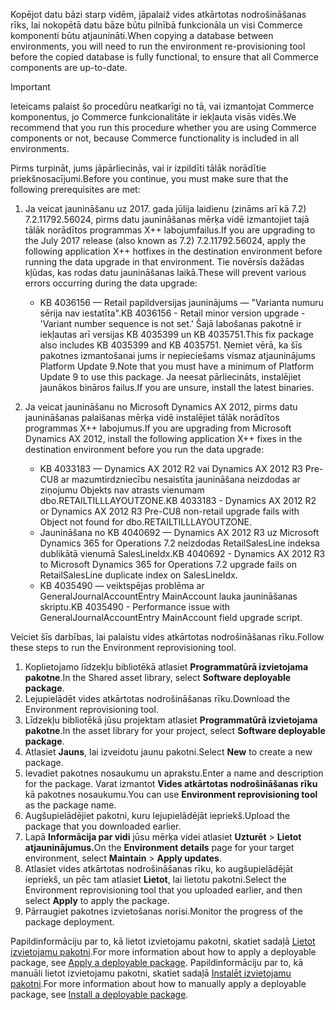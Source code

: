 <span data-ttu-id="7f0b6-101">Kopējot datu bāzi starp vidēm, jāpalaiž vides atkārtotas nodrošināšanas rīks, lai nokopētā datu bāze būtu pilnībā funkcionāla un visi Commerce komponenti būtu atjaunināti.</span><span class="sxs-lookup"><span data-stu-id="7f0b6-101">When copying a database between environments, you will need to run the environment re-provisioning tool before the copied database is fully functional, to ensure that all Commerce components are up-to-date.</span></span>

> [!IMPORTANT]
> <span data-ttu-id="7f0b6-102">Ieteicams palaist šo procedūru neatkarīgi no tā, vai izmantojat Commerce komponentus, jo Commerce funkcionalitāte ir iekļauta visās vidēs.</span><span class="sxs-lookup"><span data-stu-id="7f0b6-102">We recommend that you run this procedure whether you are using Commerce components or not, because Commerce functionality is included in all environments.</span></span> 

<span data-ttu-id="7f0b6-103">Pirms turpināt, jums jāpārliecinās, vai ir izpildīti tālāk norādītie priekšnosacījumi.</span><span class="sxs-lookup"><span data-stu-id="7f0b6-103">Before you continue, you must make sure that the following prerequisites are met:</span></span>
1. <span data-ttu-id="7f0b6-104">Ja veicat jaunināšanu uz 2017. gada jūlija laidienu (zināms arī kā 7.2) 7.2.11792.56024, pirms datu jaunināšanas mērķa vidē izmantojiet tajā tālāk norādītos programmas X++ labojumfailus.</span><span class="sxs-lookup"><span data-stu-id="7f0b6-104">If you are upgrading to the July 2017 release (also known as 7.2) 7.2.11792.56024, apply the following application X++ hotfixes in the destination environment before running the data upgrade in that environment.</span></span> <span data-ttu-id="7f0b6-105">Tie novērsīs dažādas kļūdas, kas rodas datu jaunināšanas laikā.</span><span class="sxs-lookup"><span data-stu-id="7f0b6-105">These will prevent various errors occurring during the data upgrade:</span></span>

    - <span data-ttu-id="7f0b6-106">KB 4036156 — Retail papildversijas jauninājums — "Varianta numuru sērija nav iestatīta".</span><span class="sxs-lookup"><span data-stu-id="7f0b6-106">KB 4036156 - Retail minor version upgrade - 'Variant number sequence is not set.'</span></span> <span data-ttu-id="7f0b6-107">Šajā labošanas pakotnē ir iekļautas arī versijas KB 4035399 un KB 4035751.</span><span class="sxs-lookup"><span data-stu-id="7f0b6-107">This fix package also includes KB 4035399 and KB 4035751.</span></span> <span data-ttu-id="7f0b6-108">Ņemiet vērā, ka šīs pakotnes izmantošanai jums ir nepieciešams vismaz atjauninājums Platform Update 9.</span><span class="sxs-lookup"><span data-stu-id="7f0b6-108">Note that you must have a minimum of Platform Update 9 to use this package.</span></span> <span data-ttu-id="7f0b6-109">Ja neesat pārliecināts, instalējiet jaunākos bināros failus.</span><span class="sxs-lookup"><span data-stu-id="7f0b6-109">If you are unsure, install the latest binaries.</span></span>
    
2. <span data-ttu-id="7f0b6-110">Ja veicat jaunināšanu no Microsoft Dynamics AX 2012, pirms datu jaunināšanas palaišanas mērķa vidē instalējiet tālāk norādītos programmas X++ labojumus.</span><span class="sxs-lookup"><span data-stu-id="7f0b6-110">If you are upgrading from Microsoft Dynamics AX 2012, install the following application X++ fixes in the destination environment before you run the data upgrade:</span></span>
    - <span data-ttu-id="7f0b6-111">KB 4033183 — Dynamics AX 2012 R2 vai Dynamics AX 2012 R3 Pre-CU8 ar mazumtirdzniecību nesaistīta jaunināšana neizdodas ar ziņojumu Objekts nav atrasts vienumam dbo.RETAILTILLLAYOUTZONE.</span><span class="sxs-lookup"><span data-stu-id="7f0b6-111">KB 4033183 - Dynamics AX 2012 R2 or Dynamics AX 2012 R3 Pre-CU8 non-retail upgrade fails with Object not found for dbo.RETAILTILLLAYOUTZONE.</span></span>
    - <span data-ttu-id="7f0b6-112">Jaunināšana no KB 4040692 — Dynamics AX 2012 R3 uz Microsoft Dynamics 365 for Operations 7.2 neizdodas RetailSalesLine indeksa dublikātā vienumā SalesLineIdx.</span><span class="sxs-lookup"><span data-stu-id="7f0b6-112">KB 4040692 - Dynamics AX 2012 R3 to Microsoft Dynamics 365 for Operations 7.2 upgrade fails on RetailSalesLine duplicate index on SalesLineIdx.</span></span>
    - <span data-ttu-id="7f0b6-113">KB 4035490 — veiktspējas problēma ar GeneralJournalAccountEntry MainAccount lauka jaunināšanas skriptu.</span><span class="sxs-lookup"><span data-stu-id="7f0b6-113">KB 4035490 - Performance issue with GeneralJournalAccountEntry MainAccount field upgrade script.</span></span>


<span data-ttu-id="7f0b6-114">Veiciet šīs darbības, lai palaistu vides atkārtotas nodrošināšanas rīku.</span><span class="sxs-lookup"><span data-stu-id="7f0b6-114">Follow these steps to run the Environment reprovisioning tool.</span></span>

1. <span data-ttu-id="7f0b6-115">Koplietojamo līdzekļu bibliotēkā atlasiet **Programmatūrā izvietojama pakotne**.</span><span class="sxs-lookup"><span data-stu-id="7f0b6-115">In the Shared asset library, select **Software deployable package**.</span></span>
2. <span data-ttu-id="7f0b6-116">Lejupielādēt vides atkārtotas nodrošināšanas rīku.</span><span class="sxs-lookup"><span data-stu-id="7f0b6-116">Download the Environment reprovisioning tool.</span></span>
3. <span data-ttu-id="7f0b6-117">Līdzekļu bibliotēkā jūsu projektam atlasiet **Programmatūrā izvietojama pakotne**.</span><span class="sxs-lookup"><span data-stu-id="7f0b6-117">In the asset library for your project, select **Software deployable package**.</span></span>
4. <span data-ttu-id="7f0b6-118">Atlasiet **Jauns**, lai izveidotu jaunu pakotni.</span><span class="sxs-lookup"><span data-stu-id="7f0b6-118">Select **New** to create a new package.</span></span>
5. <span data-ttu-id="7f0b6-119">Ievadiet pakotnes nosaukumu un aprakstu.</span><span class="sxs-lookup"><span data-stu-id="7f0b6-119">Enter a name and description for the package.</span></span> <span data-ttu-id="7f0b6-120">Varat izmantot **Vides atkārtotas nodrošināšanas rīku** kā pakotnes nosaukumu.</span><span class="sxs-lookup"><span data-stu-id="7f0b6-120">You can use **Environment reprovisioning tool** as the package name.</span></span>
6. <span data-ttu-id="7f0b6-121">Augšupielādējiet pakotni, kuru lejupielādējāt iepriekš.</span><span class="sxs-lookup"><span data-stu-id="7f0b6-121">Upload the package that you downloaded earlier.</span></span>
7. <span data-ttu-id="7f0b6-122">Lapā **Informācija par vidi** jūsu mērķa videi atlasiet **Uzturēt** > **Lietot atjauninājumus.**</span><span class="sxs-lookup"><span data-stu-id="7f0b6-122">On the **Environment details** page for your target environment, select **Maintain** > **Apply updates**.</span></span>
8. <span data-ttu-id="7f0b6-123">Atlasiet vides atkārtotas nodrošināšanas rīku, ko augšupielādējāt iepriekš, un pēc tam atlasiet **Lietot**, lai lietotu pakotni.</span><span class="sxs-lookup"><span data-stu-id="7f0b6-123">Select the Environment reprovisioning tool that you uploaded earlier, and then select **Apply** to apply the package.</span></span>
9. <span data-ttu-id="7f0b6-124">Pārraugiet pakotnes izvietošanas norisi.</span><span class="sxs-lookup"><span data-stu-id="7f0b6-124">Monitor the progress of the package deployment.</span></span> 

<span data-ttu-id="7f0b6-125">Papildinformāciju par to, kā lietot izvietojamu pakotni, skatiet sadaļā [Lietot izvietojamu pakotni](../deployment/create-apply-deployable-package.md).</span><span class="sxs-lookup"><span data-stu-id="7f0b6-125">For more information about how to apply a deployable package, see [Apply a deployable package](../deployment/create-apply-deployable-package.md).</span></span> <span data-ttu-id="7f0b6-126">Papildinformāciju par to, kā manuāli lietot izvietojamu pakotni, skatiet sadaļā [Instalēt izvietojamu pakotni](../deployment/install-deployable-package.md).</span><span class="sxs-lookup"><span data-stu-id="7f0b6-126">For more information about how to manually apply a deployable package, see [Install a deployable package](../deployment/install-deployable-package.md).</span></span>
